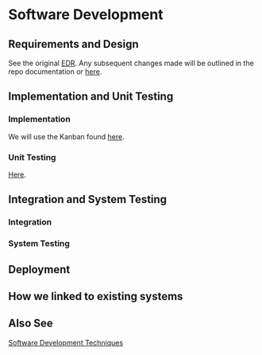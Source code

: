 # Software Development

## Requirements and Design

See the original [EDR](./SSH_EDR.pdf). Any subsequent changes made will be outlined in the repo documentation or [here](./EDRChanges.md).

## Implementation and Unit Testing

### Implementation

We will use the Kanban found [here](https://github.com/users/harryz8/projects/1/views/1).

### Unit Testing

[Here](./softwareDevelopmentTechniques.md#Unit-Tests).

## Integration and System Testing

### Integration

### System Testing

## Deployment

## How we linked to existing systems

## Also See

[Software Development Techniques](./softwareDevelopmentTechniques.md)
